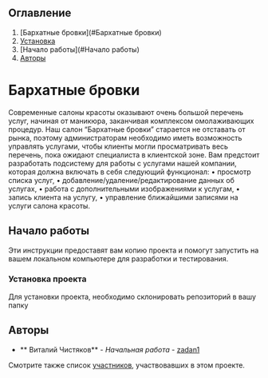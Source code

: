## Оглавление
1. [Бархатные бровки](#Бархатные бровки)
2. [Установка](#Установка)
3. [Начало работы](#Начало работы)
4. [Авторы](#Авторы)

# Бархатные бровки

Современные салоны красоты оказывают очень большой перечень услуг, начиная от маникюра, заканчивая комплексом омолаживающих процедур. Наш салон “Бархатные бровки” старается не отставать от рынка, поэтому администраторам необходимо иметь возможность управлять услугами, чтобы клиенты могли просматривать весь перечень, пока ожидают специалиста в клиентской зоне.
Вам предстоит разработать подсистему для работы с услугами нашей компании, которая должна включать в себя следующий функционал:
• просмотр списка услуг,
• добавление/удаление/редактирование данных об услугах,
• работа с дополнительными изображениями к услугам,
• запись клиента на услугу,
• управление ближайшими записями на услуги салона красоты.


## Начало работы

Эти инструкции предоставят вам копию проекта и помогут запустить на вашем локальном компьютере для разработки и тестирования.

### Установка проекта

Для установки проекта, необходимо склонировать репозиторий в вашу папку

## Авторы

* ** Виталий Чистяков** - *Начальная работа* - [zadan1](https://github.com/MOLOKOCOC/zadan1.git)

Смотрите также список [участников](https://github.com/MOLOKOCOC), участвовавших в этом проекте.
